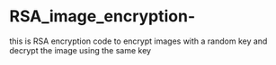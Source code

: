# RSA_image_encryption-
this is RSA encryption code to encrypt images with a random key and decrypt the image using the same key
